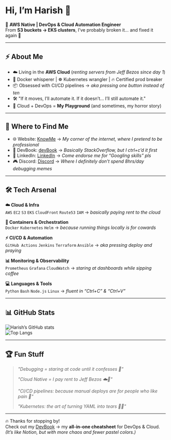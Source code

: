 # Hi, I’m Harish 👋  

🚀 **AWS Native | DevOps & Cloud Automation Engineer**  
From **S3 buckets → EKS clusters**, I’ve probably broken it… and fixed it again 🔧  

---

## ⚡ About Me  
- ☁️ Living in the **AWS Cloud** (*renting servers from Jeff Bezos since day 1*)  
- 🐳 Docker whisperer | ☸️ Kubernetes wrangler | 🔥 Certified prod breaker  
- 📦 Obsessed with CI/CD pipelines → *aka pressing one button instead of ten*  
- 🛠️ "If it moves, I’ll automate it. If it doesn’t… I’ll still automate it."  
- 🤖 Cloud + DevOps = **My Playground** (and sometimes, my horror story)  

---

## 🔗 Where to Find Me  

- 🌐 Website: [KnowMe](https://harish8.com) → *My corner of the internet, where I pretend to be professional*  
- 📘 DevBook: [devBook](https://devbook.harish8.com) → *Basically StackOverflow, but I ctrl+c’d it first*  
- 💼 LinkedIn: [LinkedIn](https://www.linkedin.com/in/harish-s-553840368) → *Come endorse me for “Googling skills” pls*  
- 🎮 Discord: [Discord](https://discordapp.com/users/1341650829115002911) → *Where I definitely don’t spend 8hrs/day debugging memes*  

---

## 🛠️ Tech Arsenal  

**☁️ Cloud & Infra**  
`AWS` `EC2` `S3` `EKS` `CloudFront` `Route53` `IAM` → *basically paying rent to the cloud*  

**🐳 Containers & Orchestration**  
`Docker` `Kubernetes` `Helm` → *because running things locally is for cowards*  

**⚡ CI/CD & Automation**  
`GitHub Actions` `Jenkins` `Terraform` `Ansible` → *aka pressing deploy and praying*  

**📊 Monitoring & Observability**  
`Prometheus` `Grafana` `CloudWatch` → *staring at dashboards while sipping coffee*  

**💻 Languages & Tools**  
`Python` `Bash` `Node.js` `Linux` → *fluent in “Ctrl+C” & “Ctrl+V”*  

---

## 📊 GitHub Stats  

![Harish’s GitHub stats](https://github-readme-stats.vercel.app/api?username=Harish-SN&show_icons=true&theme=radical)  
![Top Langs](https://github-readme-stats.vercel.app/api/top-langs/?username=Harish-SN&layout=compact&theme=radical)  

---

## 🏆 Fun Stuff  
> *"Debugging = staring at code until it confesses 🐛"*  
>  
> *"Cloud Native = I pay rent to Jeff Bezos ☁️💸"*  
>  
> *"CI/CD pipelines: because manual deploys are for people who like pain 🤕"*  
>  
> *"Kubernetes: the art of turning YAML into tears 📝😭"*  

---

🔥 Thanks for stopping by!  
Check out my [DevBook](https://devbook.harish8.com) → my **all-in-one cheatsheet** for DevOps & Cloud.  
*(It’s like Notion, but with more chaos and fewer pastel colors.)*
